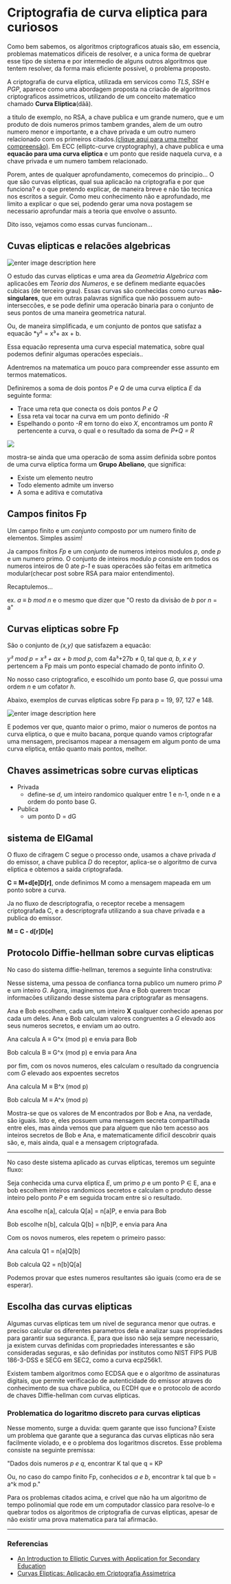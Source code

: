 # Criptografia de curva eliptica para curiosos

Como bem sabemos, os algoritmos criptograficos atuais são, em essencia, problemas matematicos dificeis de resolver, e  a unica forma de quebrar esse tipo de sistema e por intermedio de alguns outros algoritmos que tentem resolver, da forma mais eficiente possivel, o problema proposto.

A criptografia de curva eliptica, utilizada em servicos como *TLS*, *SSH* e *PGP*, aparece como uma abordagem proposta na criacão de algoritmos criptograficos assimetricos, utilizando de um conceito matematico chamado **Curva Eliptica**(dãã).

a titulo de exemplo, no RSA, a chave publica e um grande numero, que e um produto de dois numeros primos tambem grandes, alem de um outro numero menor e importante, e a chave privada e um outro numero relacionado com os primeiros citados.[(clique aqui para uma melhor compreensão)](https://lynfs.github.io/Rsa-para-Curiosos). Em ECC (elliptc-curve cryptography), a chave publica e uma **equacão para uma curva eliptica** e um ponto que reside naquela curva, e a chave privada e um numero tambem relacionado.

Porem, antes de qualquer aprofundamento, comecemos do principio... O que são curvas elipticas, qual sua aplicacão na criptografia e por que funciona? e o que pretendo explicar, de maneira breve e não tão tecnica nos escritos a seguir. Como meu conhecimento não e aprofundado, me limito a explicar o que sei, podendo gerar uma nova postagem se necessario aprofundar mais a teoria que envolve o assunto. 

Dito isso, vejamos como essas curvas funcionam...

## Cuvas elipticas e relacões algebricas

![enter image description here](https://upload.wikimedia.org/wikipedia/commons/thumb/c/c1/ECClines.svg/1920px-ECClines.svg.png)

O estudo das curvas elipticas e uma area da *Geometria Algebrica* com aplicacões em *Teoria dos Numeros*, e se definem mediante equacões cubicas (de terceiro grau). Essas curvas são conhecidas como curvas **não-singulares**, que em outras palavras significa que não possuem auto-interseccões, e se pode definir uma operacão binaria para o conjunto de seus pontos de uma maneira geometrica natural.

Ou, de maneira simplificada, e um conjunto de pontos que satisfaz a equacão *y² = x³+ ax + b.

Essa equacão representa uma curva especial matematica, sobre qual podemos definir algumas operacões especiais..


Adentremos na matematica um pouco para compreender esse assunto em termos matematicos.

Definiremos a soma de dois pontos *P* e *Q* de uma curva eliptica *E* da seguinte forma:

* Trace uma reta que conecta os dois pontos *P e Q*
* Essa reta vai tocar na curva em um ponto definido *-R*
* Espelhando o ponto *-R* em torno do eixo *X*, encontramos um ponto *R* pertencente a curva, o qual e o resultado da soma de *P+Q = R*

![](https://www.researchgate.net/profile/Tabassum-Ara-2/publication/326009351/figure/fig1/AS:642029855977473@1530083254406/Point-Addition-on-the-Elliptic-Curve-18.png)

mostra-se ainda que uma operacão de soma assim definida sobre pontos de uma curva eliptica forma um **Grupo Abeliano**, que significa:

* Existe um elemento neutro
* Todo elemento admite um inverso
* A soma e aditiva e comutativa

## Campos finitos Fp

Um campo finito e um *conjunto* composto por um numero finito de elementos. Simples assim!

Ja campos finitos *Fp* e um *conjunto* de numeros inteiros modulos *p*, onde *p* e um numero primo. O conjunto de inteiros modulo *p* consiste em todos os numeros inteiros de 0 ate *p-1* e suas operacões são feitas em aritmetica modular(checar post sobre RSA para maior entendimento).

Recaptulemos...

ex. *a ≡ b mod n* e o mesmo que dizer que "O resto da divisão de *b* por *n* = a"

## Curvas elipticas sobre Fp

São o conjunto de *(x,y)* que satisfazem a equacão:

*y² mod p = x³ + ax + b mod p*, com  4a³+27b ≠ 0, tal que *a, b, x e y* pertencem a Fp mais um ponto especial chamado de ponto infinito *O*.

No nosso caso criptografico, e escolhido um ponto base *G*, que possui uma ordem *n* e um cofator *h*.

Abaixo, exemplos de curvas elipticas sobre Fp para  p = 19, 97, 127 e 148.

![enter image description here](https://miro.medium.com/max/1216/0*7cfE3-WGOzLAI8EP.png)

E podemos ver que, quanto maior o primo, maior o numeros de pontos na curva eliptica, o que e muito bacana, porque quando vamos criptografar uma mensagem, precisamos mapear a mensagem em algum ponto de uma curva eliptica, então quanto mais pontos, melhor.


## Chaves assimetricas sobre curvas elipticas

* Privada
	* define-se *d*, um inteiro randomico qualquer entre 1 e n-1, onde n e a ordem do ponto base G.
* Publica
	* um ponto D = dG
	
## sistema de ElGamal

O fluxo de cifragem C segue o processo onde, usamos a chave privada *d* do emissor, a chave publica *D* do receptor,  aplica-se o algoritmo de curva eliptica e obtemos a saida criptografada.

**C = M+d[e]D[r]**, onde definimos M como a mensagem mapeada em um ponto sobre a curva.

Ja no fluxo de descriptografia, o receptor recebe a mensagem criptografada C, e a descriptografa utilizando a sua chave privada e a publica do emissor.

**M = C - d[r]D[e]**

## Protocolo Diffie-hellman sobre curvas elipticas

No caso do sistema diffie-hellman, teremos a seguinte linha construtiva:

Nesse sistema, uma pessoa de confianca torna publico um numero primo *P* e um inteiro *G*. Agora, imaginemos que Ana e Bob querem trocar informacões utilizando desse sistema para criptografar as mensagens.

Ana e Bob escolhem, cada um, um inteiro **X** qualquer conhecido apenas por cada um deles. Ana e Bob calculam valores congruentes a *G* elevado aos seus numeros secretos, e enviam um ao outro.

Ana calcula A ≡ G^x (mod p) e envia para Bob

Bob calcula B ≡ G^x (mod p) e envia para Ana

por fim, com os novos numeros, eles calculam o resultado da congruencia com *G* elevado aos expoentes secretos

Ana calcula M ≡ B^x (mod p)

Bob calcula M ≡ A^x (mod p)

Mostra-se que os valores de M encontrados por Bob e Ana, na verdade, são iguais. Isto e, eles possuem uma mensagem secreta compartilhada entre eles, mas ainda vemos que para alguem que não tem acesso aos inteiros secretos de Bob e Ana, e matematicamente dificil descobrir quais são, e, mais ainda, qual e a mensagem criptografada.

---

No caso deste sistema aplicado as curvas elipticas, teremos um seguinte fluxo:

Seja conhecida uma curva eliptica *E*, um primo *p* e um ponto P ∈ E, ana e bob escolhem inteiros randomicos secretos e calculam o produto desse inteiro pelo ponto *P* e em seguida trocam entre si o resultado.

Ana escolhe n[a], calcula Q[a] = n[a]P, e envia para Bob

Bob escolhe n[b], calcula Q[b] = n[b]P, e envia para Ana

Com os novos numeros, eles repetem o primeiro passo:

Ana calcula Q1 = n[a]Q[b]

Bob calcula Q2 = n[b]Q[a]

Podemos provar que estes numeros resultantes são iguais (como era de se esperar).

## Escolha das curvas elipticas

Algumas curvas elipticas tem um nivel de seguranca menor que outras. e preciso calcular os diferentes parametros dela e analizar suas propriedades para garantir sua seguranca. E, para que isso não seja sempre necessario, ja existem curvas definidas com propriedades interessantes e são consideradas seguras, e são definidas por institutos como NIST FIPS PUB 186-3-DSS e SECG em SEC2, como a curva ecp256k1.

Existem tambem algoritmos como ECDSA que e o algoritmo de assinaturas digitais, que permite verificacão de autenticidade do emissor atraves do conhecimento de sua chave publica, ou ECDH que e o protocolo de acordo de chaves Diffie-hellman com curvas elipticas.

### Problematica do logaritmo discreto para curvas elipticas

Nesse momento, surge a duvida: quem garante que isso funciona?
Existe um problema que garante que a seguranca das curvas elipticas não sera facilmente violado, e e o problema dos logaritmos discretos. 
Esse problema consiste na seguinte premissa:

"Dados dois numeros *p e q*, encontrar K tal que q = KP

Ou, no caso do campo finito Fp, conhecidos *a e b*, encontrar k tal que b = a^k mod p."

Para os problemas citados acima, e crivel que não ha um algoritmo de tempo polinomial que rode em um computador classico para resolve-lo e quebrar todos os algoritmos de criptografia de curvas elipticas, apesar de não existir uma prova matematica para tal afirmacão.

---

### Referencias

* [An Introduction to Elliptic Curves with Application for Secondary Education](https://periodicos.ufsm.br/cienciaenatura/article/download/14815/pdf)
* [Curvas Elipticas: Aplicacão em Criptografia Assimetrica](https://www.lncc.br/~borges/doc/Curvas%20Elipticas%20-%20Aplicacao%20em%20Criptografia%20Assimetrica.pdf)
